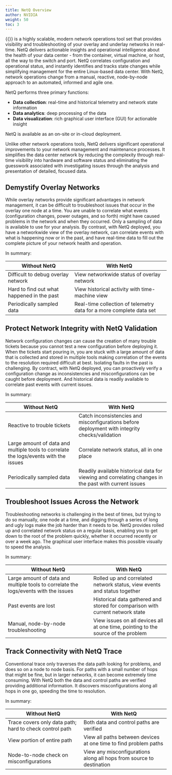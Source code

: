```yaml
---
title: NetQ Overview
author: NVIDIA
weight: 50
toc: 3
---
```


{{<product>}} is a highly scalable, modern network operations tool set that provides visibility and troubleshooting of your overlay and underlay networks in real-time. NetQ delivers actionable insights and operational intelligence about the health of your data center - from the container, virtual machine, or host, all the way to the switch and port. NetQ correlates configuration and operational status, and instantly identifies and tracks state changes while simplifying management for the entire Linux-based data center. With NetQ, network operations change from a manual, reactive, node-by-node approach to an automated, informed and agile one.

NetQ performs three primary functions:

- **Data collection**: real-time and historical telemetry and network state information
- **Data analytics**: deep processing of the data
- **Data visualization**: rich graphical user interface (GUI) for actionable insight

NetQ is available as an on-site or in-cloud deployment.

Unlike other network operations tools, NetQ delivers significant operational improvements to your network management and maintenance processes. It simplifies the data center network by reducing the complexity through real-time visibility into hardware and software status and eliminating the guesswork associated with investigating issues through the analysis and presentation of detailed, focused data.

## Demystify Overlay Networks

While overlay networks provide significant advantages in network management, it can be difficult to troubleshoot issues that occur in the overlay one node at a time. You are unable to correlate what events (configuration changes, power outages, and so forth) might have caused problems in the network and when they occurred. Only a sampling of data is available to use for your analysis. By contrast, with NetQ deployed, you have a networkwide view of the overlay network, can correlate events with what is happening now or in the past, and have real-time data to fill out the complete picture of your network health and operation.

In summary:

| Without NetQ                               | With NetQ                                                           |
| ------------------------------------------ | ------------------------------------------------------------------- |
| Difficult to debug overlay network         | View networkwide status of overlay network                          |
| Hard to find out what happened in the past | View historical activity with time-machine view                     |
| Periodically sampled data                  | Real-time collection of telemetry data for a more complete data set |

## Protect Network Integrity with NetQ Validation

Network configuration changes can cause the creation of many trouble tickets because you cannot test a new configuration before deploying it. When the tickets start pouring in, you are stuck with a large amount of data that is collected and stored in multiple tools making correlation of the events to the resolution required difficult at best. Isolating faults in the past is challenging. By contract, with NetQ deployed, you can proactively verify a configuration change as inconsistencies and misconfigurations can be caught before deployment. And historical data is readily available to correlate past events with current issues.

In summary:

| Without NetQ | With NetQ |
| ------------ | --------- |
| Reactive to trouble tickets | Catch inconsistencies and misconfigurations before deployment with integrity checks/validation    |
| Large amount of data and multiple tools to correlate the logs/events with the issues | Correlate network status, all in one place |
| Periodically sampled data | Readily available historical data for viewing and correlating changes in the past with current issues |

## Troubleshoot Issues Across the Network

Troubleshooting networks is challenging in the best of times, but trying to do so manually, one node at a time, and digging through a series of long and ugly logs make the job harder than it needs to be. NetQ provides rolled up and correlated network status on a regular basis, enabling you to get down to the root of the problem quickly, whether it occurred recently or over a week ago. The graphical user interface makes this possible visually to speed the analysis.

In summary:

| Without NetQ | With NetQ |
| ------------ | --------- |
| Large amount of data and multiple tools to correlate the logs/events with the issues | Rolled up and correlated network status, view events and status together |
| Past events are lost | Historical data gathered and stored for comparison with current network state |
| Manual, node-by-node troubleshooting | View issues on all devices all at one time, pointing to the source of the problem |

## Track Connectivity with NetQ Trace

Conventional trace only traverses the data path looking for problems, and does so on a node to node basis. For paths with a small number of hops that might be fine, but in larger networks, it can become extremely time consuming. With NetQ both the data and control paths are verified providing additional information. It discovers misconfigurations along all hops in one go, speeding the time to resolution.

In summary:

| Without NetQ                                            | With NetQ                                                            |
| ------------------------------------------------------- | -------------------------------------------------------------------- |
| Trace covers only data path; hard to check control path | Both data and control paths are verified                             |
| View portion of entire path                             | View all paths between devices at one time to find problem paths     |
| Node-to-node check on misconfigurations                 | View any misconfigurations along all hops from source to destination |
